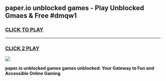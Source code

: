 
## paper.io unblocked games - Play Unblocked Gmaes & Free #dmqw1
<h3>
<a href="https://news.freeplayer.one?title=paper.io_unblocked_games&ref=03M">CLICK TO PLAY</a></h3>
<hr>

<h3>
<a href="https://news.freeplayer.one?title=paper.io_unblocked_games&ref=03M">CLICK 2 PLAY</a>
  
</h3>

<a href="https://news.freeplayer.one?title=paper.io_unblocked_games&ref=03M"><img src="https://clearcache.store/games.png"></a>


**paper.io unblocked games games unblocked: Your Gateway to Fun and Accessible Online Gaming**
